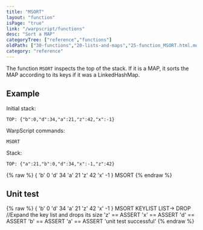```yaml
---
title: "MSORT"
layout: "function"
isPage: "true"
link: "/warpscript/functions"
desc: "Sort a MAP"
categoryTree: ["reference","functions"]
oldPath: ["30-functions","20-lists-and-maps","25-function_MSORT.html.md"]
category: "reference"
---
```

 

The function `MSORT` inspects the top of the stack. If it is a MAP, it sorts the MAP according to its keys if it was a LinkedHashMap.


## Example ##

Initial stack:

    TOP: {"b":0,"d":34,"a":21,"z":42,"x":-1}

WarpScript commands:

    MSORT

Stack:

    TOP: {"a":21,"b":0,"d":34,"x":-1,"z":42}


{% raw %}
<warp10-warpscript-widget backend="{{backend}}"  exec-endpoint="{{execEndpoint}}">{ 'b' 0 'd' 34 'a' 21 'z' 42 'x' -1 }
MSORT
</warp10-warpscript-widget>
{% endraw %}

## Unit test ##

{% raw %}
<warp10-warpscript-widget backend="{{backend}}"  exec-endpoint="{{execEndpoint}}">{ 'b' 0 'd' 34 'a' 21 'z' 42 'x' -1 }
MSORT 
KEYLIST LIST-> DROP     //Expand the key list and drops its size
'z' == ASSERT 'x' == ASSERT 'd' == ASSERT 'b' == ASSERT 'a' == ASSERT
'unit test successful'
</warp10-warpscript-widget>
{% endraw %}
